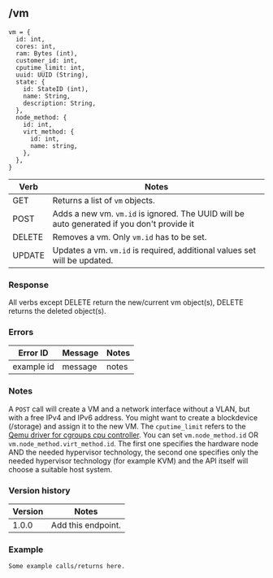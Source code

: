 ## /vm

```
vm = {
  id: int,
  cores: int,
  ram: Bytes (int),
  customer_id: int,
  cputime_limit: int,
  uuid: UUID (String),
  state: {
    id: StateID (int),
    name: String,
    description: String,
  },
  node_method: {
    id: int,
    virt_method: {
      id: int,
      name: string,
    },
  },
}
```

| Verb | Notes |
|------|-------|
| GET  | Returns a list of `vm` objects. |
| POST | Adds a new vm. `vm.id` is ignored. The UUID will be auto generated if you don't provide it |
| DELETE | Removes a vm. Only `vm.id` has to be set. |
| UPDATE | Updates a vm. `vm.id` is required, additional values set will be updated. |

### Response

All verbs except DELETE return the new/current vm object(s), DELETE returns the deleted object(s).

### Errors

| Error ID | Message | Notes |
|----------|---------|-------|
| example id | message  | notes |

### Notes

A `POST` call will create a VM and a network interface without a VLAN, but with a free IPv4 and IPv6 address. You might want to create a blockdevice (/storage) and assign it to the new VM. The `cputime_limit` refers to the [Qemu driver for cgroups cpu controller](https://libvirt.org/cgroups.html). You can set `vm.node_method.id` OR `vm.node_method.virt_method.id`. The first one specifies the hardware node AND the needed hypervisor technology, the second one specifies only the needed hypervisor technology (for example KVM) and the API itself will choose a suitable host system.

### Version history

| Version | Notes |
|---------|-------|
| 1.0.0 | Add this endpoint. |

### Example

```
Some example calls/returns here.
```
